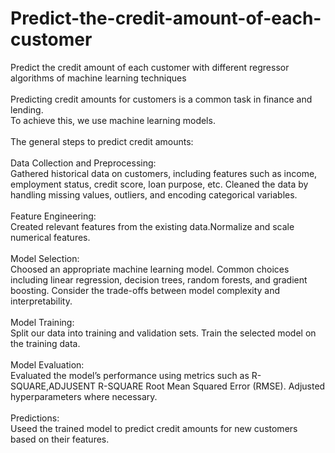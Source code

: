 # Predict-the-credit-amount-of-each-customer
Predict the credit amount of each customer with different regressor algorithms of machine learning techniques<br>
<br>
 Predicting credit amounts for customers is a common task in finance and lending.<br>
 To achieve this, we use machine learning models.<br>
 <br>
 The general steps to predict credit amounts:<br>
<br>
Data Collection and Preprocessing:<br>
Gathered historical data on customers, including features such as income, employment status, credit score, loan purpose, etc.
Cleaned the data by handling missing values, outliers, and encoding categorical variables.
<br>
<br>
Feature Engineering:<br>
Created relevant features from the existing data.Normalize and scale numerical features.
<br>
<br>
Model Selection:<br>
Choosed an appropriate machine learning model. Common choices including linear regression, decision trees, random forests, and gradient boosting.
Consider the trade-offs between model complexity and interpretability.
<br>
<br>
Model Training:<br>
Split our data into training and validation sets.
Train the selected model on the training data.
<br>
<br>
Model Evaluation:<br>
Evaluated the model’s performance using metrics such as R-SQUARE,ADJUSENT R-SQUARE Root Mean Squared Error (RMSE).
Adjusted hyperparameters where necessary.
<br>
<br>
Predictions:<br>
Useed the trained model to predict credit amounts for new customers based on their features.
